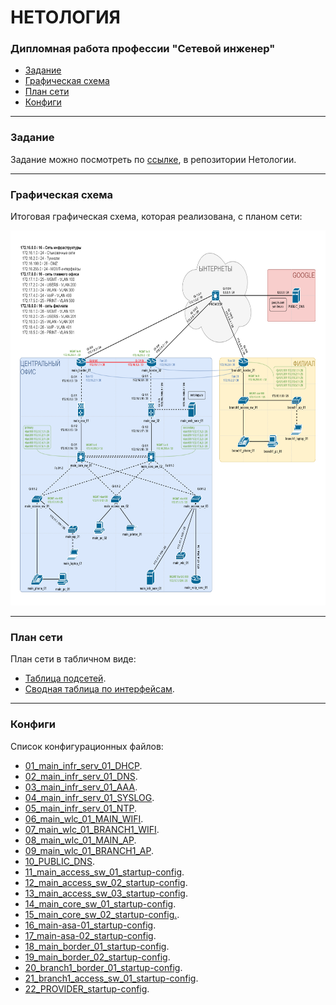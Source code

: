 #  НЕТОЛОГИЯ

### Дипломная работа профессии "Сетевой инженер"

- [Задание](#Задание)
- [Графическая схема](#title2)
- [План сети](#title3)
- [Конфиги](#title4)

---

### Задание

Задание можно посмотреть по <a href="https://github.com/netology-code/ntw-diplom/blob/main/README.md">ссылке</a>, в репозитории Нетологии.

---

<h3> <a id="title2"> Графическая схема </a> </h3>

Итоговая графическая схема, которая реализована, с планом сети:

<img src="source/layout.png" width="800" height="600">

---

<h3> <a id="title3"> План сети </a> </h3>

План сети в табличном виде:
- [Таблица подсетей](source/subnets.md).
- [Сводная таблица по интерфейсам](source/interfaces.md).

---

<h3> <a id="title4"> Конфиги </a> </h3>

Список конфигурационных файлов:
- [01_main_infr_serv_01_DHCP](configs/01_main_infr_serv_01_DHCP.png).
- [02_main_infr_serv_01_DNS](configs/02_main_infr_serv_01_DNS.png).
- [03_main_infr_serv_01_AAA](configs/03_main_infr_serv_01_AAA.png).
- [04_main_infr_serv_01_SYSLOG](configs/04_main_infr_serv_01_SYSLOG.png).
- [05_main_infr_serv_01_NTP](configs/05_main_infr_serv_01_NTP.png).
- [06_main_wlc_01_MAIN_WIFI](configs/06_main_wlc_01_MAIN_WIFI.png).
- [07_main_wlc_01_BRANCH1_WIFI](configs/07_main_wlc_01_BRANCH1_WIFI.png).
- [08_main_wlc_01_MAIN_AP](configs/08_main_wlc_01_MAIN_AP.png).
- [09_main_wlc_01_BRANCH1_AP](configs/09_main_wlc_01_BRANCH1_AP.png).
- [10_PUBLIC_DNS](configs/10_PUBLIC_DNS.png).
- [11_main_access_sw_01_startup-config](configs/11_main_access_sw_01_startup-config).
- [12_main_access_sw_02_startup-config](configs/12_main_access_sw_02_startup-config).
- [13_main_access_sw_03_startup-config](configs/13_main_access_sw_03_startup-config).
- [14_main_core_sw_01_startup-config](configs/14_main_core_sw_01_startup-config).
- [15_main_core_sw_02_startup-config.](configs/15_main_core_sw_02_startup-config).
- [16_main-asa-01_startup-config](configs/16_main-asa-01_startup-config).
- [17_main-asa-02_startup-config](configs/17_main-asa-02_startup-config).
- [18_main_border_01_startup-config](configs/18_main_border_01_startup-config).
- [19_main_border_02_startup-config](configs/19_main_border_02_startup-config).
- [20_branch1_border_01_startup-config](configs/20_branch1_border_01_startup-config).
- [21_branch1_access_sw_01_startup-config](configs/21_branch1_access_sw_01_startup-config).
- [22_PROVIDER_startup-config](configs/22_PROVIDER_startup-config).

